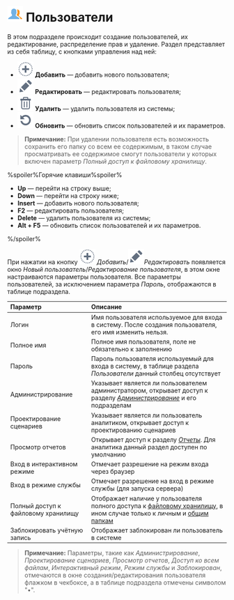 # ![Пользователи](../images/icons/admin-system-objects/users_default.svg) Пользователи

В этом подразделе происходит создание пользователей, их редактирование, распределение прав и удаление. Раздел представляет из себя таблицу, с кнопками управления над ней:

* ![Добавить](../images/icons/toolbar-controls/plus_default.svg) **Добавить** — добавить нового пользователя;
* ![Редактировать](../images/icons/toolbar-controls/edit_default.svg) **Редактировать** — редактировать пользователя;
* ![Удалить](../images/icons/toolbar-controls/delete_default.svg) **Удалить** — удалить пользователя из системы;
* ![Обновить](../images/icons/toolbar-controls/refresh_default.svg) **Обновить** — обновить список пользователей и их параметров.

> **Примечание:** При удалении пользователя есть возможность сохранить его папку со всем ее содержимым, в таком случае просматривать ее содержимое смогут пользователи у которых включен параметр *Полный доступ к файловому хранилищу*.

%spoiler%Горячие клавиши%spoiler%

* **Up** — перейти на строку выше;
* **Down** — перейти на строку ниже;
* **Insert** — добавить нового пользователя;
* **F2** — редактировать пользователя;
* **Delete** — удалить пользователя из системы;
* **Alt + F5** — обновить список пользователей и их параметров.

%/spoiler%

При нажатии на кнопку ![Добавить](../images/icons/toolbar-controls/plus_default.svg) *Добавить*/![Редактировать](../images/icons/toolbar-controls/edit_default.svg)*Редактировать* появляется окно *Новый пользователь*/*Редактирование пользователя*, в этом окне настраиваются параметры пользователя. Все параметры пользователей, за исключением параметра *Пароль*, отображаются в таблице подраздела.

|Параметр|Описание|
|:-|:-|
|Логин|Имя пользователя используемое для входа в систему. После создания пользователя, его имя изменить нельзя.|
|Полное имя|Полное имя пользователя, поле не обязательно к заполнению|
|Пароль|Пароль пользователя используемый для входа в систему, в таблице раздела *Пользователи* данный столбец отсутствует|
|Администрирование|Указывает является ли пользователем администратором, открывает доступ к разделу [*Администрирование*](./README.md) и его подразделам|
|Проектирование сценариев|Указывает является ли пользователь аналитиком, открывает доступ к проектированию сценариев|
|Просмотр отчетов|Открывает доступ к разделу [*Отчеты*](../report/README.md). Для аналитика данный раздел доступен по умолчанию|
|Вход в интерактивном режиме|Отмечает разрешение на режим входа через браузер|
|Вход в режиме службы|Отмечает разрешение на вход в режиме службы (для запуска сервера)|
|Полный доступ к файловому хранилищу|Отображает наличие у пользователя полного доступа к [файловому хранилищу](../location_user_files.md), в ином случае только к личным и [общим папкам](../location_user_files.md)|
|Заблокировать учётную запись|Отображает заблокирован ли пользователь в системе|

> **Примечание:** Параметры, такие как *Администрирование*, *Проектирование сценариев*, *Просмотр отчетов*, *Доступ ко всем файлам*, *Интерактивный режим*, *Режим службы* и *Заблокирован*, отмечаются в окне создания/редактирования пользователя флажком в чекбоксе, а в таблице подраздела отмечены символом "•".